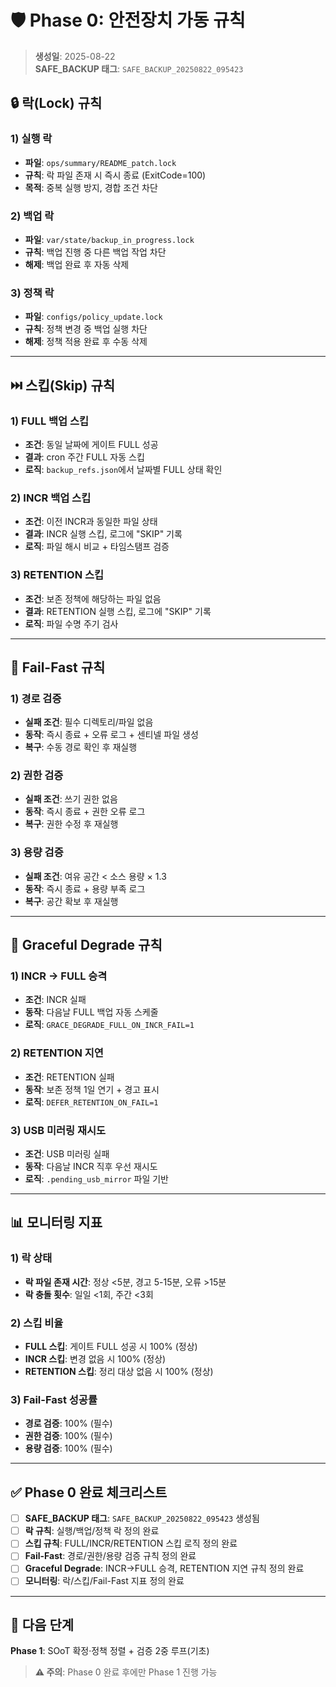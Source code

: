 # 🛡️ Phase 0: 안전장치 가동 규칙

> **생성일**: 2025-08-22  
> **SAFE_BACKUP 태그**: `SAFE_BACKUP_20250822_095423`

## 🔒 **락(Lock) 규칙**

### **1) 실행 락**
- **파일**: `ops/summary/README_patch.lock`
- **규칙**: 락 파일 존재 시 즉시 종료 (ExitCode=100)
- **목적**: 중복 실행 방지, 경합 조건 차단

### **2) 백업 락**
- **파일**: `var/state/backup_in_progress.lock`
- **규칙**: 백업 진행 중 다른 백업 작업 차단
- **해제**: 백업 완료 후 자동 삭제

### **3) 정책 락**
- **파일**: `configs/policy_update.lock`
- **규칙**: 정책 변경 중 백업 실행 차단
- **해제**: 정책 적용 완료 후 수동 삭제

---

## ⏭️ **스킵(Skip) 규칙**

### **1) FULL 백업 스킵**
- **조건**: 동일 날짜에 게이트 FULL 성공
- **결과**: cron 주간 FULL 자동 스킵
- **로직**: `backup_refs.json`에서 날짜별 FULL 상태 확인

### **2) INCR 백업 스킵**
- **조건**: 이전 INCR과 동일한 파일 상태
- **결과**: INCR 실행 스킵, 로그에 "SKIP" 기록
- **로직**: 파일 해시 비교 + 타임스탬프 검증

### **3) RETENTION 스킵**
- **조건**: 보존 정책에 해당하는 파일 없음
- **결과**: RETENTION 실행 스킵, 로그에 "SKIP" 기록
- **로직**: 파일 수명 주기 검사

---

## 🚨 **Fail-Fast 규칙**

### **1) 경로 검증**
- **실패 조건**: 필수 디렉토리/파일 없음
- **동작**: 즉시 종료 + 오류 로그 + 센티넬 파일 생성
- **복구**: 수동 경로 확인 후 재실행

### **2) 권한 검증**
- **실패 조건**: 쓰기 권한 없음
- **동작**: 즉시 종료 + 권한 오류 로그
- **복구**: 권한 수정 후 재실행

### **3) 용량 검증**
- **실패 조건**: 여유 공간 < 소스 용량 × 1.3
- **동작**: 즉시 종료 + 용량 부족 로그
- **복구**: 공간 확보 후 재실행

---

## 🔄 **Graceful Degrade 규칙**

### **1) INCR → FULL 승격**
- **조건**: INCR 실패
- **동작**: 다음날 FULL 백업 자동 스케줄
- **로직**: `GRACE_DEGRADE_FULL_ON_INCR_FAIL=1`

### **2) RETENTION 지연**
- **조건**: RETENTION 실패
- **동작**: 보존 정책 1일 연기 + 경고 표시
- **로직**: `DEFER_RETENTION_ON_FAIL=1`

### **3) USB 미러링 재시도**
- **조건**: USB 미러링 실패
- **동작**: 다음날 INCR 직후 우선 재시도
- **로직**: `.pending_usb_mirror` 파일 기반

---

## 📊 **모니터링 지표**

### **1) 락 상태**
- **락 파일 존재 시간**: 정상 <5분, 경고 5-15분, 오류 >15분
- **락 충돌 횟수**: 일일 <1회, 주간 <3회

### **2) 스킵 비율**
- **FULL 스킵**: 게이트 FULL 성공 시 100% (정상)
- **INCR 스킵**: 변경 없음 시 100% (정상)
- **RETENTION 스킵**: 정리 대상 없음 시 100% (정상)

### **3) Fail-Fast 성공률**
- **경로 검증**: 100% (필수)
- **권한 검증**: 100% (필수)
- **용량 검증**: 100% (필수)

---

## ✅ **Phase 0 완료 체크리스트**

- [ ] **SAFE_BACKUP 태그**: `SAFE_BACKUP_20250822_095423` 생성됨
- [ ] **락 규칙**: 실행/백업/정책 락 정의 완료
- [ ] **스킵 규칙**: FULL/INCR/RETENTION 스킵 로직 정의 완료
- [ ] **Fail-Fast**: 경로/권한/용량 검증 규칙 정의 완료
- [ ] **Graceful Degrade**: INCR→FULL 승격, RETENTION 지연 규칙 정의 완료
- [ ] **모니터링**: 락/스킵/Fail-Fast 지표 정의 완료

---

## 🚀 **다음 단계**

**Phase 1**: SOoT 확정·정책 정렬 + 검증 2중 루프(기초)

> **⚠️ 주의**: Phase 0 완료 후에만 Phase 1 진행 가능



